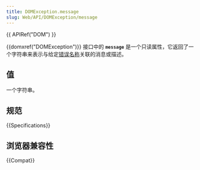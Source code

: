 ```yaml
---
title: DOMException.message
slug: Web/API/DOMException/message
---
```


{{ APIRef("DOM") }}

{{domxref("DOMException")}} 接口中的 **`message`** 是一个只读属性，它返回了一个字符串来表示与给定[错误名称](/zh-CN/docs/Web/API/DOMException#错误名称)关联的消息或描述。


## 值

一个字符串。

## 规范

{{Specifications}}

## 浏览器兼容性

{{Compat}}
